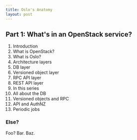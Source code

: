```yaml
---
title: Oslo's Anatomy
layout: post
---
```


## Part 1: What's in an OpenStack service?

1. Introduction
  1. What is OpenStack?
  1. What is Oslo?
1. Architecture layers
  1. DB layer
  1. Versioned object layer
  1. RPC API layer
  1. REST API layer
1. In this series
  1. All about the DB
  1. Versioned objects and RPC
  1. API and AuthNZ
  1. Periodic jobs

### Else?

Foo? Bar. Baz.
